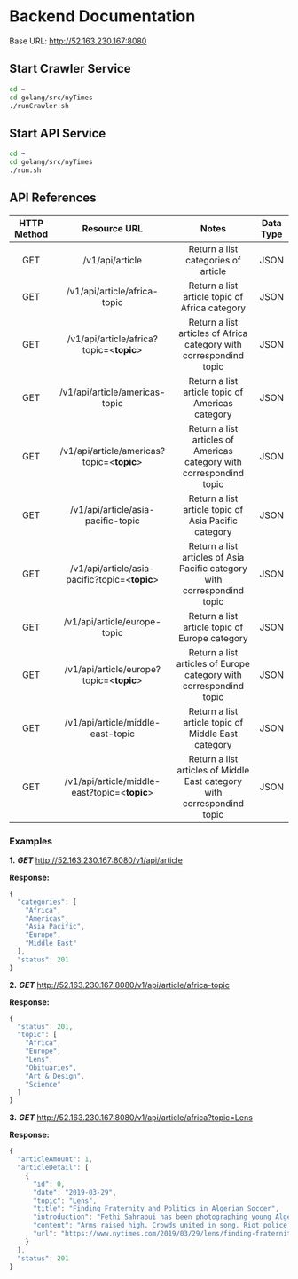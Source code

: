 # Backend Documentation

Base URL: http://52.163.230.167:8080
## Start Crawler Service
```bash
cd ~
cd golang/src/nyTimes
./runCrawler.sh
```
## Start API Service
```bash
cd ~
cd golang/src/nyTimes
./run.sh
```

## API References

| HTTP Method |            Resource URL            |                                Notes                               |  Data Type |
|:-----------:|:----------------------------------:|:------------------------------------------------------------------:|:----------:|
|     GET     |           /v1/api/article          | Return a list categories of article |    JSON    |
|     GET     |    /v1/api/article/africa-topic    |      Return a list article topic of Africa category   | JSON |
|     GET     |    /v1/api/article/africa?topic=<__topic__>    |      Return a list articles of Africa category with correspondind topic  | JSON |
|     GET     |    /v1/api/article/americas-topic    |      Return a list article topic of Americas category   | JSON |
|     GET     |    /v1/api/article/americas?topic=<__topic__>    |      Return a list articles of Americas category with correspondind topic  | JSON |
|     GET     |    /v1/api/article/asia-pacific-topic    |      Return a list article topic of Asia Pacific category   | JSON |
|     GET     |    /v1/api/article/asia-pacific?topic=<__topic__>    |      Return a list articles of Asia Pacific category with correspondind topic  | JSON |
|     GET     |    /v1/api/article/europe-topic    |      Return a list article topic of Europe category   | JSON |
|     GET     |    /v1/api/article/europe?topic=<__topic__>    |      Return a list articles of Europe category with correspondind topic  | JSON |
|     GET     |    /v1/api/article/middle-east-topic    |      Return a list article topic of Middle East category   | JSON |
|     GET     |    /v1/api/article/middle-east?topic=<__topic__>    |      Return a list articles of Middle East category with correspondind topic  | JSON |

### Examples
__1.__ ___GET___ http://52.163.230.167:8080/v1/api/article

__Response:__
```js
{
  "categories": [
    "Africa",
    "Americas",
    "Asia Pacific",
    "Europe",
    "Middle East"
  ],
  "status": 201
}
```
__2.__ ___GET___ http://52.163.230.167:8080/v1/api/article/africa-topic

__Response:__
```js
{
  "status": 201,
  "topic": [
    "Africa",
    "Europe",
    "Lens",
    "Obituaries",
    "Art & Design",
    "Science"
  ]
}
```

__3.__ ___GET___ http://52.163.230.167:8080/v1/api/article/africa?topic=Lens

__Response:__
```js
{
  "articleAmount": 1,
  "articleDetail": [
    {
      "id": 0,
      "date": "2019-03-29",
      "topic": "Lens",
      "title": "Finding Fraternity and Politics in Algerian Soccer",
      "introduction": "Fethi Sahraoui has been photographing young Algerians who rush to local stadiums for biweekly soccer matches and for a chance to be heard.",
      "content": "Arms raised high. Crowds united in song. Riot police armed with batons. These images could have been taken at political rallies or protests. But they weren’t. They were from soccer matches in northwestern Algeria.The sport is so popular in the North African nation and the region, that it’s been given the Marxist treatment: “We call it the opium of the people,” Fethi Sahraoui said. Since 2015, Mr. Sahraoui has photographed roughly 30 games in his hometown, Mascara, and in neighboring Relizane. The result is “Stadiumphilia.”During soccer season — which runs from late August until the end of May — young men storm stadiums to watch local teams face off in biweekly matches. Unlike those fans, Mr. Sahraoui isn’t concerned with the athletes. He turns his lens toward the surrounding commotion, the fervent faces in the stands.The atmosphere is electric, to say the least. Algerian law prohibits anyone under 18 to enter the stadiums without a guardian, Mr. Sahraoui said. But that doesn’t stop young boys from trying to jump over fences to see the action.On the surface, the takeaway is that Algerians are soccer fanatics. But Mr. Sahraoui sees beyond the entertainment. He says the stadiums have become platforms for young men to find a sense of brotherhood and to escape the pressures of daily life. After spending years among those crowds, he adds,  he can’t help but link the energy of those games to current protests.In February, President Abdelaziz Bouteflika announced that he would run for a fifth term. Algerians had been living under his rule for 20 years, and they had had enough. Thousands of demonstrators have been taking to the streets demanding his resignation, citing problems like corruption and stifling unemployment.Life is particularly rough for Algerian youth. According to the International Monetary Fund, the unemployment rate among Algerians between the ages of 15 and 24 is more than 28 percent. And a third of youth are either unemployed or not in school. “We need to admit that what’s happening in Algeria, this popular movement or popular uprising, it’s orchestrated mainly by youth,” Mr. Sahraoui said.He feels that before the protests, young Algerians took out their frustrations in the soccer stadiums. Their songs and chants were highly political and socially conscious: They would imagine better lives or call for local politicians to step down. Some would sing tribute songs to friends who had perished trying to cross the Mediterranean, Mr. Sahroui said.Politics has long been intertwined with the sport. In one image, a boy peers out from behind a poster of Zougari Taher, a man who died during the Algerian war for independence from France in the 1950s and ’60s. Locals herald Mr. Taher as a martyr, and the stadium in Relizane is named after him.With the recent protests, Algerians have turned to the streets. “I’m happy for them because it’s a larger space and a lot of people are hearing them and paying attention to them,” Mr. Sahraoui said. The streets also allows for more unity. Women have openly taken part in the demonstrations, while soccer has always been a “manly” sport in the country, Mr. Sahraoui said. He wanted this essay to focus on young fans, and most if not all of those happened to be boys.Mr. Sahraoui couldn’t exactly see himself in those youngsters. Growing up, his family thought the games were dangerous and prohibited him from going. “Working on this project, it was like a delayed exploration of this universe,” he said. “I went there as a photographer, but there was the young child who was inside me.”Fun fact: These images — and all of his personal projects — were taken with smartphones. But he says if no one notices, “it’s a good sign.” He feels at ease with the device. Plus, carrying a larger digital camera would have drawn the curiosity of riot police, while a phone helped him blend in with the crowds.“I think that a photographer will remain a photographer,” he said. “Even with an iPhone.”Follow @nytimesphoto and @_SaraAridi on Twitter. You can also find us on Facebook and Instagram.",
      "url": "https://www.nytimes.com/2019/03/29/lens/finding-fraternity-and-politics-in-algerian-soccer.html?partner=rss&emc=rss"
    }
  ],
  "status": 201
}
```
